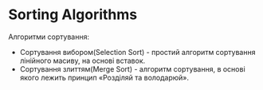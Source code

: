 # Sorting Algorithms
Алгоритми сортування:
  * Сортування вибором(Selection Sort) - простий алгоритм сортування лінійного масиву, на основі вставок.
  * Сортування злиттям(Merge Sort) - алгоритм сортування, в основі якого лежить принцип «Розділяй та володарюй».
